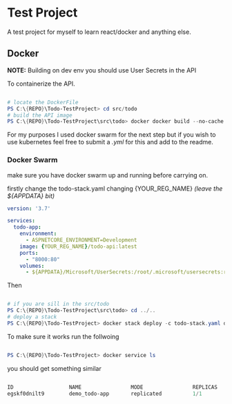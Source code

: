 # Test Project

A test project for myself to learn react/docker and anything else.

## Docker 

**NOTE:** Building on dev env you should use User Secrets in the API 

To containerize the API.

```powershell 

# locate the DockerFile
PS C:\{REPO}\Todo-TestProject> cd src/todo
# build the API image 
PS C:\{REPO}\Todo-TestProject\src\todo> docker docker build --no-cache -t {YOUR_REG_NAME}/todo-api .

```
For my purposes I used docker swarm for the next step but if you wish to use kubernetes feel free to submit a *.yml* for this and add to the readme.

### Docker Swarm

make sure you have docker swarm up and running before carrying on.

firstly change the todo-stack.yaml changing {YOUR_REG_NAME} *(leave the ${APPDATA} bit)*

```yaml
version: '3.7'    

services:
  todo-app:
    environment:
      - ASPNETCORE_ENVIRONMENT=Development
    image: {YOUR_REG_NAME}/todo-api:latest
    ports:
      - "8000:80"  
    volumes:
      - ${APPDATA}/Microsoft/UserSecrets:/root/.microsoft/usersecrets:ro
```

Then

```powershell 

# if you are sill in the src/todo
PS C:\{REPO}\Todo-TestProject\src\todo> cd ../..
# deploy a stack
PS C:\{REPO}\Todo-TestProject> docker stack deploy -c todo-stack.yaml demo

```
To make sure it works run the follwoing 

```powershell

PS C:\{REPO}\Todo-TestProject> docker service ls

```
you should get something similar

```powershell

ID                  NAME                MODE                REPLICAS            IMAGE                      PORTS
egskf0dnilt9        demo_todo-app       replicated          1/1                 samb1990/todo-api:latest   *:8000->80/tcp

```

